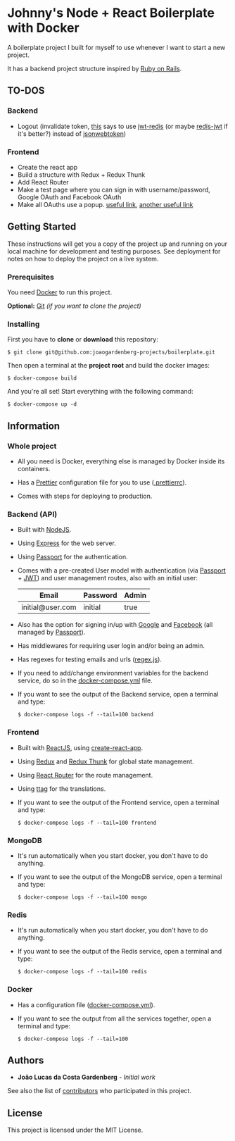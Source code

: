 # Johnny's Node + React Boilerplate with Docker

A boilerplate project I built for myself to use whenever I want to start a new project.

It has a backend project structure inspired by [Ruby on Rails](https://rubyonrails.org/).

## TO-DOS

### Backend

- Logout (invalidate token, [this](https://stackoverflow.com/questions/21978658/invalidating-json-web-tokens) says to use [jwt-redis](https://github.com/Natashkinsasha/jwt-redis-v2) (or maybe [redis-jwt](https://github.com/kevoj/redis-jwt) if it's better?) instead of [jsonwebtoken](https://github.com/auth0/node-jsonwebtoken))

### Frontend

- Create the react app
- Build a structure with Redux + Redux Thunk
- Add React Router
- Make a test page where you can sign in with username/password, Google OAuth and Facebook OAuth
- Make all OAuths use a popup. [useful link](https://dev.to/dinkydani21/how-we-use-a-popup-for-google-and-outlook-oauth-oci), [another useful link](https://github.com/jaredhanson/passport-facebook/issues/188)

## Getting Started

These instructions will get you a copy of the project up and running on your local machine for development and testing purposes. See deployment for notes on how to deploy the project on a live system.

### Prerequisites

You need [Docker](https://www.docker.com/) to run this project.

**Optional:** [Git](https://git-scm.com/downloads) _(if you want to clone the project)_

### Installing

First you have to **clone** or **download** this repository:

```
$ git clone git@github.com:joaogardenberg-projects/boilerplate.git
```

Then open a terminal at the **project root** and build the docker images:

```
$ docker-compose build
```

And you're all set! Start everything with the following command:

```
$ docker-compose up -d
```

## Information

### Whole project

- All you need is Docker, everything else is managed by Docker inside its containers.

- Has a [Prettier](https://prettier.io/) configuration file for you to use ([.prettierrc](.prettierrc)).

- Comes with steps for deploying to production.

### Backend (API)

- Built with [NodeJS](https://nodejs.org/).

- Using [Express](https://expressjs.com/) for the web server.

- Using [Passport](http://www.passportjs.org/) for the authentication.

- Comes with a pre-created User model with authentication (via [Passport](http://www.passportjs.org/) + [JWT](https://jwt.io/)) and user management routes, also with an initial user:

  | Email                   | Password | Admin |
  | ----------------------- | -------- | ----- |
  | initial@user<b></b>.com | initial  | true  |

- Also has the option for signing in/up with [Google](https://developers.google.com/identity/protocols/OAuth2) and [Facebook](https://developers.facebook.com/docs/facebook-login/web/) (all managed by [Passport](http://www.passportjs.org/)).

- Has middlewares for requiring user login and/or being an admin.

- Has regexes for testing emails and urls ([regex.js](/backend/src/config/regex.js)).

- If you need to add/change environment variables for the backend service, do so in the [docker-compose.yml](docker-compose.yml) file.

- If you want to see the output of the Backend service, open a terminal and type:

  ```
  $ docker-compose logs -f --tail=100 backend
  ```

### Frontend

- Built with [ReactJS](https://reactjs.org/), using [create-react-app](https://reactjs.org/docs/create-a-new-react-app.html).

- Using [Redux](https://redux.js.org/) and [Redux Thunk](https://github.com/reduxjs/redux-thunk) for global state management.

- Using [React Router](https://reacttraining.com/react-router/) for the route management.

- Using [ttag](https://ttag.js.org/) for the translations.

- If you want to see the output of the Frontend service, open a terminal and type:

  ```
  $ docker-compose logs -f --tail=100 frontend
  ```

### MongoDB

- It's run automatically when you start docker, you don't have to do anything.

- If you want to see the output of the MongoDB service, open a terminal and type:

  ```
  $ docker-compose logs -f --tail=100 mongo
  ```

### Redis

- It's run automatically when you start docker, you don't have to do anything.

- If you want to see the output of the Redis service, open a terminal and type:

  ```
  $ docker-compose logs -f --tail=100 redis
  ```

### Docker

- Has a configuration file ([docker-compose.yml](docker-compose.yml)).

- If you want to see the output from all the services together, open a terminal and type:

  ```
  $ docker-compose logs -f --tail=100
  ```

## Authors

- **João Lucas da Costa Gardenberg** - _Initial work_

See also the list of [contributors](https://github.com/joaogardenberg-projects/boilerplate/graphs/contributors) who participated in this project.

## License

This project is licensed under the MIT License.
